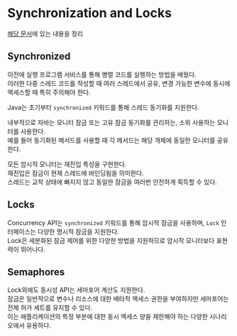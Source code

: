 # Synchronization and Locks
[해당 문서](https://winterbe.com/posts/2015/04/30/java8-concurrency-tutorial-synchronized-locks-examples/)에 있는 내용을 정리

## Synchronized
이전에 실행 프로그램 서비스를 통해 병렬 코드를 실행하는 방법을 배웠다.  
이러한 다중 스레드 코드를 작성할 때 여러 스레드에서 공유, 변경 가능한 변수에 동시에 엑세스할 때 특히 주의해야 한다.  

Java는 초기부터 `synchronized` 키워드를 통해 스레드 동기화를 지원한다.  

내부적으로 자바는 모니터 잠금 또는 고유 잠금 동기화를 관리하는, 소위 사용하는 모니터를 사용한다.  
예를 들어 동기화된 메서드를 사용할 때 각 메서드는 해당 개체에 동일한 모니터를 공유한다.  

모든 암시적 모니터는 재진입 특성을 구현한다.  
재진입은 잠금이 현재 스레드에 바인딩됨을 의미한다.  
스레드는 교착 상태에 빠지지 않고 동일한 잠금을 여러번 안전하게 획득할 수 있다.  

## Locks
Concurrency API는 `synchronized` 키워드를 통해 암시적 잠금을 사용하며, `Lock` 인터페이스는 다양한 명시적 잠금을 지원한다.  
Lock은 세분화된 잠금 제어를 위한 다양한 방법을 지원하므로 암시작 모니터보다 표현력이 뛰어나다.  

## Semaphores
Lock외에도 동시성 API는 세마포어 계산도 지원한다.  
잠금은 일반적으로 변수나 리소스에 대한 배타적 액세스 권한을 부여하지만 세마포어는 전체 허가 세트를 유지할 수 있다.  
이는 애플리케이션의 특정 부분에 대한 동시 액세스 양을 제한해야 하는 다양한 시나리오에서 유용하다.  
